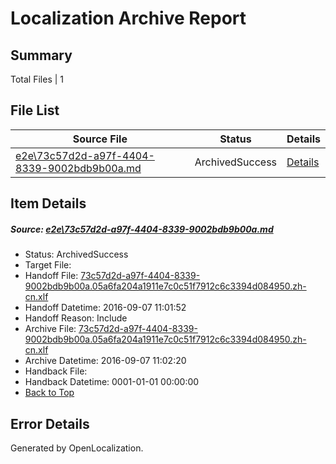 # <a name='report-top'></a> Localization Archive Report

## Summary
 Total Files | 1

## File List
 Source File | Status | Details 
 ----------- | ------ | ------- 
 [e2e\73c57d2d-a97f-4404-8339-9002bdb9b00a.md](https://github.com/OpenLocalizationTestOrg/ol-test0/blob/ad7954dd68314d8156b28e459afedeeadace665f/e2e/73c57d2d-a97f-4404-8339-9002bdb9b00a.md) | ArchivedSuccess | [Details](#23d78a6350594533964336a275052647282ad7863)

## Item Details
##### <a name='23d78a6350594533964336a275052647282ad7863'></a> Source: [e2e\73c57d2d-a97f-4404-8339-9002bdb9b00a.md](https://github.com/OpenLocalizationTestOrg/ol-test0/blob/ad7954dd68314d8156b28e459afedeeadace665f/e2e/73c57d2d-a97f-4404-8339-9002bdb9b00a.md)
* Status: ArchivedSuccess
* Target File: 
* Handoff File: [73c57d2d-a97f-4404-8339-9002bdb9b00a.05a6fa204a1911e7c0c51f7912c6c3394d084950.zh-cn.xlf](https://github.com/OpenLocalizationTestOrg/ol-test0-handoff/blob/88381a62bd8ef154242710026b78cc9491b1ade9/ol-handoff/OpenLocalizationTestOrg/ol-test0-zhcn/ci/ht/73c57d2d-a97f-4404-8339-9002bdb9b00a.05a6fa204a1911e7c0c51f7912c6c3394d084950.zh-cn.xlf)
* Handoff Datetime: 2016-09-07 11:01:52
* Handoff Reason: Include
* Archive File: [73c57d2d-a97f-4404-8339-9002bdb9b00a.05a6fa204a1911e7c0c51f7912c6c3394d084950.zh-cn.xlf](https://github.com/OpenLocalizationTestOrg/ol-test0-handoff/blob/3bde6f954e06c3931900fd6ca30889dda54d69e5/ol-archive/OpenLocalizationTestOrg/ol-test0-zhcn/ci/ht/73c57d2d-a97f-4404-8339-9002bdb9b00a.05a6fa204a1911e7c0c51f7912c6c3394d084950.zh-cn.xlf)
* Archive Datetime: 2016-09-07 11:02:20
* Handback File: 
* Handback Datetime: 0001-01-01 00:00:00
* [Back to Top](#report-top)


## Error Details

Generated by OpenLocalization.
